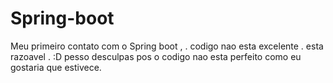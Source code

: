 # Spring-boot
Meu primeiro contato com o Spring boot , . codigo nao esta excelente . esta razoavel . :D
pesso desculpas pos o codigo nao esta perfeito como eu gostaria que estivece.
